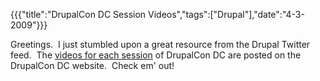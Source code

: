 {{{"title":"DrupalCon DC Session Videos","tags":["Drupal"],"date":"4-3-2009"}}}

<p>Greetings.&#160; I just stumbled upon a great resource from the Drupal Twitter feed.&#160; The <a title="DrupalCon DC Videos" href="http://dc2009.drupalcon.org/sessions" target="_blank">videos for each session</a> of DrupalCon DC are posted on the DrupalCon DC website.&#160; Check em' out!</p>